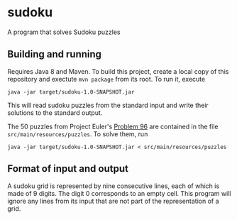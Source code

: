 # sudoku
A program that solves Sudoku puzzles

## Building and running

Requires Java 8 and Maven. To build this project, create a local copy of this repository and exectute `mvn package` from its root. To run it, execute
```
java -jar target/sudoku-1.0-SNAPSHOT.jar
```
This will read sudoku puzzles from the standard input and write their solutions to the standard output.

The 50 puzzles from Project Euler's <a href="https://projecteuler.net/problem=96">Problem 96</a> are contained in the file `src/main/resources/puzzles`. To solve them, run 
```
java -jar target/sudoku-1.0-SNAPSHOT.jar < src/main/resources/puzzles
```

## Format of input and output

A sudoku grid is represented by nine consecutive lines, each of which is made of 9 digits. The digit 0 corresponds to an empty cell. This program will ignore any lines from its input that are not part of the representation of a grid.
